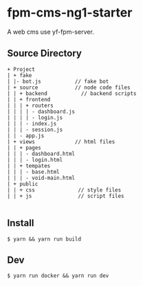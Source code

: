 # fpm-cms-ng1-starter

A web cms use yf-fpm-server.

## Source Directory

```
+ Project
| + fake
| |- bot.js           // fake bot
| + source            // node code files
| | + backend           // backend scripts
| | + frontend
| | | + routers
| | | | - dashboard.js
| | | | - login.js
| | | - index.js
| | | - session.js
| | - app.js
| + views             // html files
| | + pages
| | | - dashboard.html
| | | - login.html
| | + tempates
| | | - base.html
| | | - void-main.html
| + public
| | + css              // style files
| | + js               // script files


```

## Install

```
$ yarn && yarn run build
```

## Dev

```
$ yarn run docker && yarn run dev
```